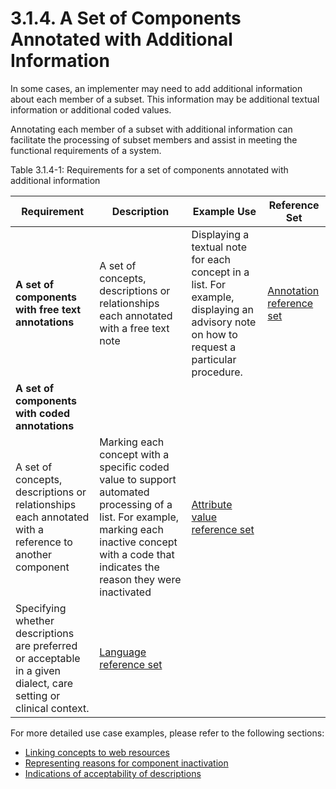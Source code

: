 # 3.1.4. A Set of Components Annotated with Additional Information

In some cases, an implementer may need to add additional information about each member of a subset. This information may be additional textual information or additional coded values.

Annotating each member of a subset with additional information can facilitate the processing of subset members and assist in meeting the functional requirements of a system.

Table 3.1.4-1: Requirements for a set of components annotated with additional information

| Requirement                                                                                                       | Description                                                                                                                                                                                        | Example Use                                                                                                                                                                                   | Reference Set                                                                                                                                                                  |
| ----------------------------------------------------------------------------------------------------------------- | -------------------------------------------------------------------------------------------------------------------------------------------------------------------------------------------------- | --------------------------------------------------------------------------------------------------------------------------------------------------------------------------------------------- | ------------------------------------------------------------------------------------------------------------------------------------------------------------------------------ |
| **A set of components with free text annotations**                                                                | A set of concepts, descriptions or relationships each annotated with a free text note                                                                                                              | Displaying a textual note for each concept in a list. For example, displaying an advisory note on how to request a particular procedure.                                                      | [Annotation reference set](https://github.com/IHTSDO/snomedct-refset-guide/blob/main/3%20requirements-and-use-cases/3.1%20requirements/Annotation-Reference-Set_35985674.html) |
| **A set of components with coded annotations**                                                                    |                                                                                                                                                                                                    |                                                                                                                                                                                               |                                                                                                                                                                                |
| A set of concepts, descriptions or relationships each annotated with a reference to another component             | Marking each concept with a specific coded value to support automated processing of a list. For example, marking each inactive concept with a code that indicates the reason they were inactivated | [Attribute value reference set](https://github.com/IHTSDO/snomedct-refset-guide/blob/main/3%20requirements-and-use-cases/3.1%20requirements/5.8.-Attribute-Value-Reference-Set_35985702.html) |                                                                                                                                                                                |
| Specifying whether descriptions are preferred or acceptable in a given dialect, care setting or clinical context. | [Language reference set](https://github.com/IHTSDO/snomedct-refset-guide/blob/main/3%20requirements-and-use-cases/3.1%20requirements/5.9.-Language-Reference-Set_35985689.html)                    |                                                                                                                                                                                               |                                                                                                                                                                                |

For more detailed use case examples, please refer to the following sections:

* [Linking concepts to web resources](https://github.com/IHTSDO/snomedct-refset-guide/blob/main/3%20requirements-and-use-cases/3.1%20requirements/3.2.2.1.-Linking-Concepts-to-Web-Resources_35985597.html)
* [Representing reasons for component inactivation](https://github.com/IHTSDO/snomedct-refset-guide/blob/main/3%20requirements-and-use-cases/3.1%20requirements/3.2.6.3.1.-Representing-Reasons-for-Component-Inactivation_35985652.html)
* [Indications of acceptability of descriptions](https://github.com/IHTSDO/snomedct-refset-guide/blob/main/3%20requirements-and-use-cases/3.1%20requirements/3.2.5.1.-Indications-of-Acceptability-of-Descriptions_35985657.html)
